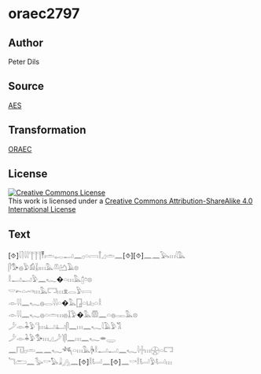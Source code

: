 # oraec2797

## Author

Peter Dils

## Source

[AES](https://github.com/simondschweitzer/aes)

## Transformation

[ORAEC](https://oraec.github.io/)

## License

<a rel="license" href="http://creativecommons.org/licenses/by-sa/4.0/"><img alt="Creative Commons License" style="border-width:0" src="https://i.creativecommons.org/l/by-sa/4.0/88x31.png" /></a><br />This work is licensed under a <a rel="license" href="http://creativecommons.org/licenses/by-sa/4.0/">Creative Commons Attribution-ShareAlike 4.0 International License</a>

## Text

[⯑]𓇋𓍘𓇋𓇋𓊹𓊹𓊹𓏣𓏤𓏛𓉻𓂝𓈖𓊪𓏏𓇯𓋾𓈎𓏛𓈖[⯑][⯑]𓈖𓈖𓅂𓏥𓇋𓅓<br>
𓋴𓅜𓐍𓅱𓀁𓆼𓏤𓏥𓅓𓌨𓂚𓄿𓊖<br>
𓎛𓂝𓂝𓅱𓈖𓆑�𓏏𓏥𓅓𓉺𓏌𓊖<br>
𓎟𓍉𓏏𓄗𓏥𓅓𓉐𓏥𓁷𓂋𓅱𓇯<br>
𓁹𓇋𓇋𓈖𓆑𓐍𓂋𓇋𓇋𓏏�𓅓𓉗𓏏𓂓𓊪𓏏𓎛<br>
𓁹𓇋𓇋𓈖𓆑𓐍𓏏𓏛𓏥𓐍𓆼𓅱�𓅓𓏃𓈖𓏏𓐍𓋉𓅓𓊖<br>
𓌳𓁹𓇓𓅱𓊹𓏥𓂞𓂞𓋴𓈖𓏥𓈖𓆑𓇋𓄿𓅱𓀢<br>
𓌳𓁹𓇓𓅱𓅜𓏥𓈎𓌳𓌙𓋴𓈖𓏥𓈖𓆑𓎂𓇾<br>
𓈖𓉔𓊪𓏛𓈖𓈖𓆑𓆈𓏏𓏥𓅓𓋄𓎛𓂝𓂝𓈖𓆑𓇋𓏶𓏥𓇽𓏏𓉐<br>
𓆓𓂧𓈖𓅭𓎡𓅃𓇍𓂻𓈖[⯑]𓎛𓂡𓈖[⯑]𓈖𓎡𓎛𓂡𓅱𓂡𓏥<br>
